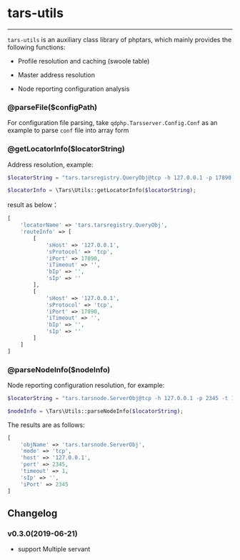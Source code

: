 
# tars-utils
-------------------

`tars-utils` is an auxiliary class library of phptars, which mainly provides the following functions:

* Profile resolution and caching (swoole table)

* Master address resolution

* Node reporting configuration analysis



### @parseFile($configPath)



For configuration file parsing, take `qdphp.Tarsserver.Config.Conf` as an example to parse `conf` file into array form


### @getLocatorInfo($locatorString)

Address resolution, example:
```php
$locatorString = "tars.tarsregistry.QueryObj@tcp -h 127.0.0.1 -p 17890:tcp -h 127.0.0.1 -p 17890";

$locatorInfo = \Tars\Utils::getLocatorInfo($locatorString);
```
result as below：
```php
[
	'locatorName' => 'tars.tarsregistry.QueryObj',
	'routeInfo' => [
		[
			'sHost' => '127.0.0.1',
			'sProtocol' => 'tcp',
			'iPort' => 17890,
			'iTimeout' => '',
			'bIp' => '',
			'sIp' => ''
		],
		[
			'sHost' => '127.0.0.1',
			'sProtocol' => 'tcp',
			'iPort' => 17890,
			'iTimeout' => '',
			'bIp' => '',
			'sIp' => ''
		]
	]
]
```

### @parseNodeInfo($nodeInfo)

Node reporting configuration resolution, for example:
```php
$locatorString = "tars.tarsnode.ServerObj@tcp -h 127.0.0.1 -p 2345 -t 10000";

$nodeInfo = \Tars\Utils::parseNodeInfo($locatorString);
```

The results are as follows:
```php
[
	'objName' => 'tars.tarsnode.ServerObj',
	'mode' => 'tcp',
	'host' => '127.0.0.1',
	'port' => 2345,
	'timeout' => 1,
	'sIp' => '',
	'iPort' => 2345
]
```

## Changelog
### v0.3.0(2019-06-21)
- support  Multiple servant